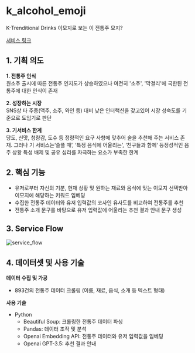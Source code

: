 # k_alcohol_emoji
K-Trenditional Drinks
이모지로 보는 이 전통주 모지?

[서비스 링크](https://k-trenditional-drinks.streamlit.app/)

## 1. 기획 의도
**1. 전통주 인식**  
원소주 출시에 따른 전통주 인지도가 상승하였으나 여전히 '소주', '막걸리'에 국한된 전통주에 대한 인식이 존재  
  
**2. 성장하는 시장**  
 SNS상 타 주종(맥주, 소주, 와인 등) 대비 낮은 인터랙션을 갖고있어 시장 성숙도를 기준으로 도입기로 판단   
   
**3. 기서비스 한계**  
당도, 신맛, 청량감, 도수 등 정량적인 요구 사항에 맞추어 술을 추천해 주는 서비스 존재. 그러나 기 서비스는‘슬플 때’, ‘특정 음식에 어울리는’, ‘친구들과 함께‘ 등정성적인 음주 상황 특성 배제 및 공유 심리를 자극하는 요소가 부족한 한계

## 2. 핵심 기능  
- 유저로부터 자신의 기분, 현재 상황 및 원하는 재료와 음식에 맞는 이모지 선택받아 이모지에 해당하는 키워드 임베딩  
- 수집한 전통주 데이터와 유저 입력값의 코사인 유사도를 비교하여 전통주를 추천  
- 전통주 소개 문구를 바탕으로 유저 입력값에 어울리는 추천 결과 안내 문구 생성

## 3. Service Flow
![service_flow](https://github.com/hhb0/k_alcohol_emoji_project/assets/131653682/0db6730a-e2f6-4593-b92d-eff0eb4e28c1)
  
## 4. 데이터셋 및 사용 기술
**데이터 수집 및 가공**
- 893건의 전통주 데이터 크롤링 (이름, 재료, 음식, 소개 등 텍스트 형태)

**사용 기술**
- Python
    - Beautiful Soup: 크롤링한 전통주 데이터 파싱
    - Pandas: 데이터 조작 및 분석
    - Openai Embedding API: 전통주 데이터와 유저 입력값을 임베딩
    - Openai GPT-3.5: 추천 결과 안내
